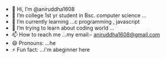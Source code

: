 
 - 👋 Hi, I’m @aniruddha1608
- 👀 I’m college 1st yr student in Bsc. computer science ...
- 🌱 I’m currently learning ...c programming , javascript
- 💞️ I’m trying to  learn about coding world  ...
- 📫 How to reach me ...my email:- aniruddha1608@gmail.com
- 😄 Pronouns: ...he
- ⚡ Fun fact: ...i'm abeginner here

<!---
aniruddha1608/aniruddha1608 is a ✨ special ✨ repository because its `README.md` (this file) appears on your GitHub profile.
You can click the Preview link to take a look at your changes.
--->
